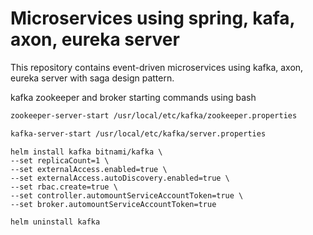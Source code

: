 # Microservices using spring, kafa, axon, eureka server
This repository contains event-driven microservices using kafka, axon, eureka server with saga design pattern.

kafka zookeeper and broker starting commands using bash
```bash
zookeeper-server-start /usr/local/etc/kafka/zookeeper.properties
```
```bash
kafka-server-start /usr/local/etc/kafka/server.properties
```
```
helm install kafka bitnami/kafka \
--set replicaCount=1 \
--set externalAccess.enabled=true \
--set externalAccess.autoDiscovery.enabled=true \
--set rbac.create=true \
--set controller.automountServiceAccountToken=true \
--set broker.automountServiceAccountToken=true
```
```bash
helm uninstall kafka
```

